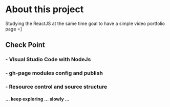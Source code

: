 # About this project

Studying the ReactJS at the same time goal to have a simple video portfolio page =]


## Check Point
### - VIsual Studio Code with NodeJs
### - gh-page modules config and publish
### - Resource control and source structure

#### ... keep exploring ... slowly ...